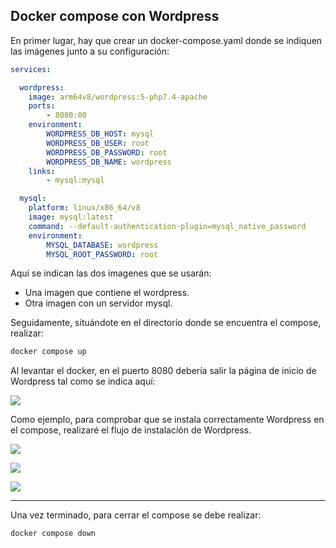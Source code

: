 ## Docker compose con Wordpress

En primer lugar, hay que crear un docker-compose.yaml donde se indiquen las imágenes junto a su configuración:

```yaml
services:

  wordpress:
    image: arm64v8/wordpress:5-php7.4-apache
    ports:
        - 8080:80
    environment:
        WORDPRESS_DB_HOST: mysql
        WORDPRESS_DB_USER: root
        WORDPRESS_DB_PASSWORD: root
        WORDPRESS_DB_NAME: wordpress
    links:
        - mysql:mysql

  mysql:
    platform: linux/x86_64/v8
    image: mysql:latest
    command: --default-authentication-plugin=mysql_native_password
    environment:
        MYSQL_DATABASE: wordpress
        MYSQL_ROOT_PASSWORD: root
```

Aquí se indican las dos imagenes que se usarán:

- Una imagen que contiene el wordpress.
- Otra imagen con un servidor mysql.

Seguidamente, situándote en el directorio donde se encuentra el compose, realizar:

```bash
docker compose up
````

Al levantar el docker, en el puerto 8080 debería salir la página de inicio de Wordpress tal como se indica aquí:

![](img/homepage.png)

Como ejemplo, para comprobar que se instala correctamente Wordpress en el compose, realizaré el flujo de instalación de Wordpress.

![](img/regist.png)

![](img/login.png)

![](img/wordpress.png)

---

Una vez terminado, para cerrar el compose se debe realizar:

    docker compose down